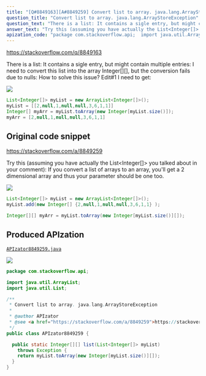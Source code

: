 ```yaml
---
title: "[Q#8849163][A#8849259] Convert list to array. java.lang.ArrayStoreException"
question_title: "Convert list to array. java.lang.ArrayStoreException"
question_text: "There is a list: It contains a sigle entry, but might contain multiple entries: I need to convert this list into the array Integer[][], but the conversion fails due to nulls: How to solve this issue? Edit#1 I need to get:"
answer_text: "Try this (assuming you have actually the List<Integer[]> you talked about in your comment): If you convert a list of arrays to an array, you'll get a 2 dimensional array and thus your parameter should be one too."
apization_code: "package com.stackoverflow.api;  import java.util.ArrayList; import java.util.List;  /**  * Convert list to array. java.lang.ArrayStoreException  *  * @author APIzator  * @see <a href=\"https://stackoverflow.com/a/8849259\">https://stackoverflow.com/a/8849259</a>  */ public class APIzator8849259 {    public static Integer[][] list(List<Integer[]> myList)     throws Exception {     return myList.toArray(new Integer[myList.size()][]);   } }"
---
```


https://stackoverflow.com/q/8849163

There is a list:
It contains a sigle entry, but might contain multiple entries:
I need to convert this list into the array Integer[][], but the conversion fails due to nulls:
How to solve this issue?
Edit#1
I need to get:


<div class="code-logo"><img src="/stackoverflow.png" /></div>

```java
List<Integer[]> myList = new ArrayList<Integer[]>();
myList = [[2,null,1,null,null,3,6,1,1]]
Integer[] myArr = myList.toArray(new Integer[myList.size()]);
myArr = [2,null,1,null,null,3,6,1,1]
```


## Original code snippet

https://stackoverflow.com/a/8849259

Try this (assuming you have actually the List&lt;Integer[]&gt; you talked about in your comment):
If you convert a list of arrays to an array, you&#x27;ll get a 2 dimensional array and thus your parameter should be one too.

<div class="code-logo"><img src="/stackoverflow.png" /></div>

```java
List<Integer[]> myList = new ArrayList<Integer[]>();
myList.add(new Integer[] {2,null,1,null,null,3,6,1,1} );

Integer[][] myArr = myList.toArray(new Integer[myList.size()][]);
```

## Produced APIzation

[`APIzator8849259.java`](https://github.com/pasqualesalza/apization-temp-data/raw/master/search/APIzator8849259.java)

<div class="code-logo"><img src="/apizator.png" /></div>

```java
package com.stackoverflow.api;

import java.util.ArrayList;
import java.util.List;

/**
 * Convert list to array. java.lang.ArrayStoreException
 *
 * @author APIzator
 * @see <a href="https://stackoverflow.com/a/8849259">https://stackoverflow.com/a/8849259</a>
 */
public class APIzator8849259 {

  public static Integer[][] list(List<Integer[]> myList)
    throws Exception {
    return myList.toArray(new Integer[myList.size()][]);
  }
}

```